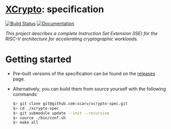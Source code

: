 # [XCrypto](https://github.com/scarv/xcrypto): specification

<!--- -------------------------------------------------------------------- --->

[![Build Status](https://travis-ci.com/scarv/xcrypto-spec.svg)](https://travis-ci.com/scarv/xcrypto-spec)
[![Documentation](https://codedocs.xyz/scarv/xcrypto-spec.svg)](https://codedocs.xyz/scarv/xcrypto-spec)

<!--- -------------------------------------------------------------------- --->

*This project describes a complete Instruction Set Extension (ISE) for the
RISC-V architecture for accelerating cryptographic workloads.*

<!--- -------------------------------------------------------------------- --->

# Getting started

- Pre-built versions of the specification can be found on the
  [releases](https://github.com/scarv/xcrypto-spec/releases)
  page.

- Alternatively, you can build them from source yourself with 
  the following commands:

  ```sh
  $> git clone git@github.com:scarv/xcrypto-spec.git
  $> cd ./xcrypto-spec
  $> git submodule update --init --recursive
  $> source ./bin/conf.sh
  $> make all
  ```
